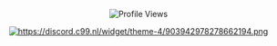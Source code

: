 
<p align="center" ## Me <img src= "https://cdn.discordapp.com/emojis/894175687878017055.png?size=80" alt='stats' width="20px">

<p align="center"> <img src="https://komarev.com/ghpvc/?username=ChezZak" alt="Profile Views" /> </p>  

<p align="center">
  <a href="https://discord.com/users/903942978278662194">
     <img src="https://discord.c99.nl/widget/theme-4/903942978278662194.png" alt="https://discord.c99.nl/widget/theme-4/903942978278662194.png" ( 903942978278662194 )"/>
       </a>
</p>
